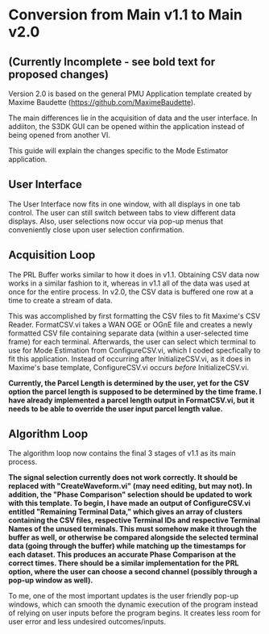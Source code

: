 # Conversion from Main v1.1 to Main v2.0 
## **(Currently Incomplete - see bold text for proposed changes)**

Version 2.0 is based on the general PMU Application template created by Maxime Baudette (https://github.com/MaximeBaudette).

The main differences lie in the acquisition of data and the user interface. In addiiton, the S3DK GUI can be opened within the application instead of being opened from another VI.

This guide will explain the changes specific to the Mode Estimator application.

## User Interface

The User Interface now fits in one window, with all displays in one tab control. The user can still switch between tabs to view different data displays. Also, user selections now occur via pop-up menus that conveniently close upon user selection confirmation.

## Acquisition Loop

The PRL Buffer works similar to how it does in v1.1. Obtaining CSV data now works in a similar fashion to it, whereas in v1.1 all of the
data was used at once for the entire process. In v2.0, the CSV data is buffered one row at a time to create a stream of data.

This was accomplished by first formatting the CSV files to fit Maxime's CSV Reader. FormatCSV.vi takes a WAN OGE or OGnE file and creates a newly formatted CSV file containing separate data (within a user-selected time frame) for each terminal. Afterwards, the user can select which terminal to use for Mode Estimation from ConfigureCSV.vi, which I coded specfically to fit this application. Instead of occurring after InitializeCSV.vi, as it does in Maxime's base template, ConfigureCSV.vi occurs *before* InitializeCSV.vi.

**Currently, the Parcel Length is determined by the user, yet for the CSV option the parcel length is supposed to be determined by the time frame. I have already implemented a parcel length output in FormatCSV.vi, but it needs to be able to override the user input parcel length value.**

## Algorithm Loop

The algorithm loop now contains the final 3 stages of v1.1 as its main process. 

**The signal selection currently does not work correctly. It should be replaced with "CreateWaveform.vi" (may need editing, but may not). In addition, the "Phase Comparison" selection should be updated to work with this template. To begin, I have made an output of ConfigureCSV.vi entitled "Remaining Terminal Data," which gives an array of clusters containing the CSV files, respective Terminal IDs and respective Terminal Names of the unused terminals. This must somehow make it through the buffer as well, or otherwise be compared alongside the selected terminal data (going through the buffer) while matching up the timestamps for each dataset. This produces an accurate Phase Comparison at the correct times. There should be a similar implementation for the PRL option, where the user can choose a second channel (possibly through a pop-up window as well).**



To me, one of the most important updates is the user friendly pop-up windows, which can smooth the dynamic execution of the program 
instead of relying on user inputs before the program begins. It creates less room for user error and less undesired outcomes/inputs.

